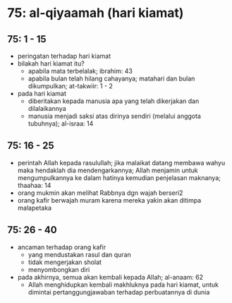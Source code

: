 # 75: al-qiyaamah (hari kiamat)

## 75: 1 - 15
* peringatan terhadap hari kiamat
* bilakah hari kiamat itu?
  * apabila mata terbelalak; ibrahim: 43
  * apabila bulan telah hilang cahayanya;
    matahari dan bulan dikumpulkan; at-takwiir: 1 - 2
* pada hari kiamat
  * diberitakan kepada manusia apa yang telah dikerjakan dan dilalaikannya
  * manusia menjadi saksi atas dirinya sendiri (melalui anggota tubuhnya); al-israa: 14

## 75: 16 - 25
* perintah Allah kepada rasulullah;
  jika malaikat datang membawa wahyu maka hendaklah dia mendengarkannya;
  Allah menjamin untuk mengumpulkannya ke dalam hatinya kemudian penjelasan maknanya;
  thaahaa: 14
* orang mukmin akan melihat Rabbnya dgn wajah berseri2
* orang kafir berwajah muram karena mereka yakin akan ditimpa malapetaka

## 75: 26 - 40
* ancaman terhadap orang kafir
  * yang mendustakan rasul dan quran
  * tidak mengerjakan sholat
  * menyombongkan diri
* pada akhirnya, semua akan kembali kepada Allah; al-anaam: 62
  * Allah menghidupkan kembali makhluknya pada hari kiamat,
    untuk dimintai pertanggungjawaban terhadap perbuatannya di dunia
